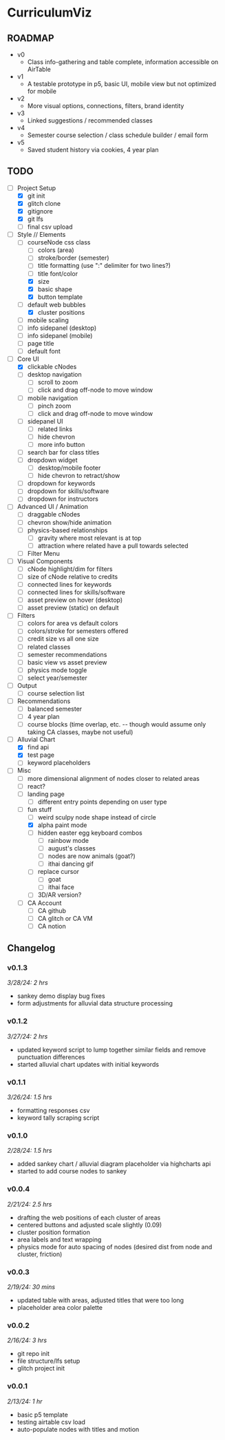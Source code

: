 # CurriculumViz

## ROADMAP

- v0
  - Class info-gathering and table complete, information accessible on AirTable
- v1
  - A testable prototype in p5, basic UI, mobile view but not optimized for mobile
- v2
  - More visual options, connections, filters, brand identity
- v3
  - Linked suggestions / recommended classes
- v4
  - Semester course selection / class schedule builder / email form
- v5
  - Saved student history via cookies, 4 year plan

## TODO

- [ ] Project Setup
  - [X] git init
  - [X] glitch clone
  - [X] gitignore
  - [X] git lfs
  - [ ] final csv upload
- [ ] Style // Elements
  - [ ] courseNode css class
    - [ ] colors (area)
    - [ ] stroke/border (semester)
    - [ ] title formatting (use ":" delimiter for two lines?)
    - [ ] title font/color
    - [X] size
    - [X] basic shape
    - [X] button template
  - [ ] default web bubbles
    - [X] cluster positions
  - [ ] mobile scaling
  - [ ] info sidepanel (desktop)
  - [ ] info sidepanel (mobile)
  - [ ] page title
  - [ ] default font
- [ ] Core UI
  - [X] clickable cNodes
  - [ ] desktop navigation
    - [ ] scroll to zoom
    - [ ] click and drag off-node to move window
  - [ ] mobile navigation
    - [ ] pinch zoom
    - [ ] click and drag off-node to move window
  - [ ] sidepanel UI
    - [ ] related links
    - [ ] hide chevron
    - [ ] more info button
  - [ ] search bar for class titles
  - [ ] dropdown widget
    - [ ] desktop/mobile footer
    - [ ] hide chevron to retract/show
  - [ ] dropdown for keywords
  - [ ] dropdown for skills/software
  - [ ] dropdown for instructors
- [ ] Advanced UI / Animation
  - [ ] draggable cNodes
  - [ ] chevron show/hide animation
  - [ ] physics-based relationships
    - [ ] gravity where most relevant is at top
    - [ ] attraction where related have a pull towards selected
  - [ ] Filter Menu
- [ ] Visual Components
  - [ ] cNode highlight/dim for filters
  - [ ] size of cNode relative to credits
  - [ ] connected lines for keywords
  - [ ] connected lines for skills/software
  - [ ] asset preview on hover (desktop)
  - [ ] asset preview (static) on default
- [ ] Filters
  - [ ] colors for area vs default colors
  - [ ] colors/stroke for semesters offered
  - [ ] credit size vs all one size
  - [ ] related classes
  - [ ] semester recommendations
  - [ ] basic view vs asset preview
  - [ ] physics mode toggle
  - [ ] select year/semester
- [ ] Output
  - [ ] course selection list
- [ ] Recommendations
  - [ ] balanced semester
  - [ ] 4 year plan
  - [ ] course blocks (time overlap, etc. -- though would assume only taking CA classes, maybe not useful)
- [ ] Alluvial Chart
  - [X] find api
  - [X] test page
  - [ ] keyword placeholders
- [ ] Misc
  - [ ] more dimensional alignment of nodes closer to related areas
  - [ ] react?
  - [ ] landing page
    - [ ] different entry points depending on user type
  - [ ] fun stuff
    - [ ] weird sculpy node shape instead of circle
    - [X] alpha paint mode
    - [ ] hidden easter egg keyboard combos
      - [ ] rainbow mode
      - [ ] august's classes
      - [ ] nodes are now animals (goat?)
      - [ ] ithai dancing gif
    - [ ] replace cursor
      - [ ] goat
      - [ ] ithai face
    - [ ] 3D/AR version?
  - [ ] CA Account
    - [ ] CA github
    - [ ] CA glitch or CA VM
    - [ ] CA notion

## Changelog

### v0.1.3

*3/28/24: 2 hrs*

- sankey demo display bug fixes
- form adjustments for alluvial data structure processing

### v0.1.2

*3/27/24: 2 hrs*

- updated keyword script to lump together similar fields and remove punctuation differences
- started alluvial chart updates with initial keywords

### v0.1.1

*3/26/24: 1.5 hrs*

- formatting responses csv
- keyword tally scraping script

### v0.1.0

*2/28/24:  1.5 hrs*

- added sankey chart / alluvial diagram placeholder via highcharts api
- started to add course nodes to sankey

### v0.0.4

*2/21/24: 2.5 hrs*

- drafting the web positions of each cluster of areas
- centered buttons and adjusted scale slightly (0.09)
- cluster position formation
- area labels and text wrapping
- physics mode for auto spacing of nodes (desired dist from node and cluster, friction)

### v0.0.3

*2/19/24: 30 mins*

- updated table with areas, adjusted titles that were too long
- placeholder area color palette

### v0.0.2

*2/16/24: 3 hrs*

- git repo init
- file structure/lfs setup
- glitch project init

### v0.0.1

*2/13/24: 1 hr*

- basic p5 template
- testing airtable csv load
- auto-populate nodes with titles and motion
  